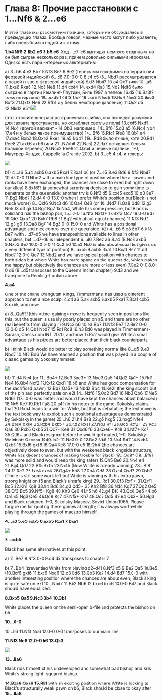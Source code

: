 # Глава 8: Прочие расстановки с 1...Nf6 & 2...e6

В этой главе мы рассмотрим позиции, которые не обсуждались в предыдущих главах. Вообще говоря, черные часто могут либо уравнять, либо очень близко подойти к этому.

**1.b4 Nf6 2.Bb2 e6 3.b5 c6**.
Ход ...c7-c6 выглядит немного странным, но он был сыгран несколько раз, причем довольно сильными игроками. Однако есть пара интересных альтернатив:

a) 3...b6 4.e3 Bb7 5.Nf3 Be7 6.Be2 (теперь мы находимся на территории ферзевой индийской) 6...d6 7.0-0 0-0 8.c4 c5 (8...Nbd7 рассматривается в нашей главе о ферзевой индийской) 9.d3 Nbd7 10.a4 Qc7 (или 10...a5 11.bxa6 Rxa6 12.Nc3 Ne8 13.d4 cxd4 14. exd4 Ra8 15.Nd2 Ndf6 было сыграно в партии Ремлинг-Лпутиан, Биль 1997, а теперь 16.d5 (16.Ba3!? тоже интересно) 16...exd5 17.Bf3 Nc7 18.cxd5 Nfxd5 19.Nc4 Nxc3 20.Bxc3 Bxf3 21.Qxf3 Ne6 22.Rfb1 и у белых некоторое давление) 11.Qc2 d5 12.Nbd2 e5?!![](pics/pic-8-1.png)

(это относительно распространенная ошибка, она выглядит разумной для захвата пространства, но ослабляет светлые поля) 13.cxd5 Nxd5 14.Nc4 (другой вариант - 14.Qb3, например, 14...Bf6 15.g3 a5 16.Nc4 Nb4 17.e4 и у белых явное преимущество) 14...Bf6 15.Rfc1 Rfe8 16.Qb1 e4 17.dxe4 Bxb2 18.Qxb2 Rxe4 19.a5 Nb4? (19...Rd8 было лучше, хотя 20.Rd1 Ree8 21.axb6 axb6 (или 21...N7xb6 22.Na5) 22.Ra7 оставляет белым большой перевес) 20.Ncd2 Ree8 21.Qxb4 и черные сдались, 1-0, Мауерер-Хендке, Cappelle la Grande 2002.
b) 3...c5 4.c4, и теперь:

![](pics/pic-8-2.png)

b1) 4...a6 5.a4 axb5 6.axb5 Rxa1 7.Bxa1 b6 (or 7...d5 8.e3 Bd6 9.Nf3 Nbd7 10.d3 0-0 11.Nbd2 with a main line type of position where the a-pawns and rooks have been exchanged; the chances are close to even but right down our alley) 8.Bxf6!? (a somewhat surprising decision to gain some time to penetrate on the queenside; another try is 8.Nf3 d5 9.cxd5 exd5 10.g3 Be7 11.Bg2 Nbd7 12.d4 0-0 13.0-0 when I prefer White’s position but Black is not much worse) 8...Qxf6 9.Nc3 d6 10.Qa4 Qd8 (or 10...Nd7 11.Qa8 Qd8 12.g3 Ne5 13.d3 g5 14.Bg2 Bg7 15.Na4, White has some pressure, but Black is solid and has the bishop pair, 15...0-0 16.Nf3 Nxf3+ 17.Bxf3 Qc7 18.0-0 Bd7 19.Qb7 Qxb7 20.Bxb7 Rb8 21.Bg2 with about equal chances) 11.Nf3 Nd7 12.g3 g6 13.Qa8 Bg7 14.Bg2 0-0 15.0-0 and White has a positional advantage and nice control over the queenside.
b2) 4...b6 5.e3 Bb7 6.Nf3 Be7 (with ...d7–d5 we have transpositions available to lines in other chapters, but ...d7–d6 is independent 6...d6 7.Be2 a6 8.a4 (8.Nc3 axb5 9.Nxb5 Be7 10.0-0 0-0 11.Qc2 h6 12.a3 Nc6 is also about equal but gives us a very different type of position) 8...axb5 9.axb5 Rxa1 10.Bxa1 Be7 11.d3 Nbd7 12.0-0 Qc7 13.Nbd2 and we have typical position with chances to both sides but where White has more space on the queenside, which makes me happy but objectively the chances are more or less even) 7.Be2 0-0 8.0-0 d6 (8...d5 transposes to the Queen’s Indian chapter) 9.d3 and we transpose to Remling-Lputian above.

**4.a4**

One of the online Orangutan Kings, Timmermans, has used a different approach to net a nice scalp: 4.c4 a6 5.a4 axb5 6.axb5 Rxa1 7.Bxa1 cxb5 8.cxb5, and now:

a) 8...Qa5?! (this «time-gaining» move is frequently seen in positions like this, but the queen is usually poorly placed on a5, and there are no other real benefits from playing it) 9.Nc3 b6 10.e3 Bb7 11.Nf3 Be7 12.Be2 0-0 13.0-0 d5 14.Qb1 Nbd7 15.Rc1 Rc8 16.h3 Bd6 was played in Timmermans- Sarana, Chess.com INT 2020, and now 17.Rc2 would give White a small advantage as his pieces are better placed than their black counterparts.

b) I think Black would do better to play something normal like 8...d5 9.e3 Nbd7 10.Nf3 Bd6 We have reached a position that was played in a couple of classic games by Sokolsky himself:

![](pics/pic-8-3.png)

b1) 11.d4 Ne4 (or 11...Bb4+ 12.Bc3 Bxc3+ 13.Nxc3 Qa5 14.Qd2 Qa1+ 15.Nd1 Ne4 16.Qb4 Nxf2 17.Kxf2 Qxd1 18.b6 and White has good compensation for the sacrificed pawn) 12.Bd3 Qa5+ 13.Nbd2 Bb4 14.Ke2! (the king scoots out of the pin and perfectly safe on e2) 14...Ndf6 15.Qc2 Bd7 16.Nb3 Qb6 17.Ne5 Nd6? (17...0-0 was better and would have kept the chances about balanced) 18.Nc5 Ke7 19.Rb1 Ra8 20.g4! (in his notes to the game, Sokolsky claims that 20.Rxb4 leads to a win for White, but that is debatable; the text move is the text book way to exploit such a positional advantage as demonstrated by Sokolsky in the game) 20...h6 21.h4 Be8 22.g5 hxg5 23.hxg5 Nfe4 24.Bxe4 dxe4 25.Rxb4 Bxb5+ 26.Kd2 Rxa1 27.Nb3 Rf1 28.Qc5 Rxf2+ 29.Kc3 Qa6 30.Rxb5 Qxb5 31.Qc7+ Ke8 32.Qxd6 f6 33.Qxe6+ Kd8 34.Nf7+ Kc7 35.Qd6+ and Black resigned before he would get mated, 1–0, Sokolsky-Weinblatt Odessa 1949.
b2) 11.Nc3 0-0 12.Be2 Nb6 13.Na4 Bd7 14.Nxb6 Qxb6 15.Bxf6 gxf6 16.Qa4 Rc8 17.0-0 e5 18.Qh4 (the chances are objectively close to even, but with the weakened black kingside structure, White has decent chances of making trouble for Black) 18...Qd8? (18...Bf8! was more solid and would keep the king safer) 19.Qh5 Be6 20.Nh4 e4 21.Bg4 Qd7 22.Bf5 Bxf5 23.Nxf5 (Now White is already winning) 23...Bf8 24.f3 Rc2 25.fxe4 dxe4 26.Qg4+ Kh8 27.Qh4 Qd8 28.Qxe4 Qxd2 29.Qxb7 (There is still some work left but White is winning with his extra pawn, strong knight on f5 and Black’s unsafe king) 29...Rc1 30.Qf3 Rxf1+ 31.Qxf1 Bc5 32.Kh1 Kg8 33.h4 Bd6 34.g3 Qd5+ 35.Kh2 Bf8 36.Nd4 Kg7 37.Qg2 Qe5 38.Qf3 Bc5 39.Nf5+ Kg8 40.Kh3 Qe6 41.h5 h6 42.g4 Bf8
43.Qc6 Qe5 44.b6 Qa1 45.Ng3 Qe5 46.Qc8 Kg7 47.Nf5+ Kh7 48.Qc7 Qd5 49.e4 Qb3+ 50.Ng3 and Black resigned, 1–0, Sokolsky-Maseev, Soviet Union 1965. Please forgive me for quoting these games at length; it is always worthwhile playing through the games of maestro himself.

**4...a6 5.e3 axb5 6.axb5 Rxa1 7.Bxa1**

![](pics/pic-8-4.png)

**7...cxb5**

Black has some alternatives at this point:

a) 7...Be7 8.Nf3 0-0 9.c4 d5 transposes to chapter 7.

b) 7...Bb4 (preventing White from playing d2–d4) 8.Nf3 d5 9.Be2 Qa5 10.Be5 (10.Bxf6 gxf6 11.bxc6 Nxc6 12.c3 Bd6 13.Qb3 Ke7 14.d4 Bd7 15.0-0 with another interesting position where the chances are about even; Black’s king is quite safe on e7) 10...Nbd7 11.Bb2 Nb6 12.bxc6 bxc6 13.0-0 Bd7 and Black should have equalized.

**8.Bxb5 Qa5 9.Nc3 Bb4 10.Qb1**

White places the queen on the semi-open b-file and protects the bishop on b5.

**10...0-0**

10...b6 11.Nf3 Nc6 12.0-0 0-0 transposes to our main line

**11.Nf3 Nc6 12.0-0 b6 13.Qb3**

![](pics/pic-8-5.png)

**13...Ba6**

Black rids himself of his undeveloped and somewhat bad bishop and kills White’s strong light- squared bishop.

**14.Bxa6 Qxa6 15.Rb1** with an exciting position where White is looking at Black’s structurally weak pawn on b6, Black should be close to okay after **15...Ra8**

